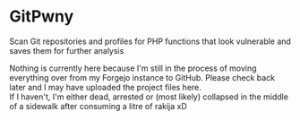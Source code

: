 # GitPwny
Scan Git repositories and profiles for PHP functions that look vulnerable and saves them for further analysis

Nothing is currently here because I'm still in the process of moving everything over from my Forgejo instance to GitHub. Please check back later and I may have uploaded the project files here.\
If I haven't, I'm either dead, arrested or (most likely) collapsed in the middle of a sidewalk after consuming a litre of rakija xD

